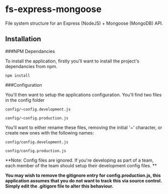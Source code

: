 # fs-express-mongoose
File system structure for an Express (NodeJS) +  Mongoose (MongoDB) API.


## Installation

###NPM Dependancies

To install the application, firstly you'll want to install the project's dependancies from npm.

`npm install`

###Configuration

You'll then want to setup the applications configuration. You'll find two files in the config folder

`config/~config.development.js`

`config/~config.production.js`

You'll want to either rename these files, removing the initial '~' character, or create new ones with the following names:

`config/config.development.js`

`config/config.production.js`

**Note: Config files are ignored. If you're developing as part of a team, each member of the team should setup their development config files. **

**You may wish to remove the gitignore entry for config.production.js, this application assumes that you do not want to track this via source control. Simply edit the .gitigore file to alter this behaviour.**

